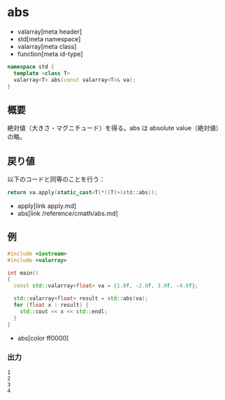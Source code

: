 # abs
* valarray[meta header]
* std[meta namespace]
* valarray[meta class]
* function[meta id-type]

```cpp
namespace std {
  template <class T>
  valarray<T> abs(const valarray<T>& va);
}
```

## 概要
絶対値（大きさ・マグニチュード）を得る。abs は absolute value（絶対値）の略。


## 戻り値
以下のコードと同等のことを行う：

```cpp
return va.apply(static_cast<T(*)(T)>(std::abs));
```
* apply[link apply.md]
* abs[link /reference/cmath/abs.md]


## 例
```cpp
#include <iostream>
#include <valarray>

int main()
{
  const std::valarray<float> va = {1.0f, -2.0f, 3.0f, -4.0f};

  std::valarray<float> result = std::abs(va);
  for (float x : result) {
    std::cout << x << std::endl;
  }
}
```
* abs[color ff0000]

### 出力
```
1
2
3
4
```


